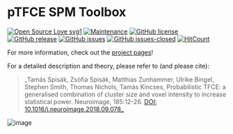 # pTFCE SPM Toolbox

[![Open Source Love svg1](https://badges.frapsoft.com/os/v1/open-source.svg?v=103)](https://github.com/spisakt/pTFCE_spm)
[![Maintenance](https://img.shields.io/badge/Maintained%3F-yes-green.svg)](https://github.com/spisakt/pTFCE_spm/graphs/commit-activity)
[![GitHub license](https://img.shields.io/github/license/spisakt/pTFCE_spm.svg)](https://github.com/spisakt/pTFCE_spm/blob/master/LICENSE)
[![GitHub release](https://img.shields.io/github/release/spisakt/pTFCE_spm.svg)](https://github.com/spisakt/pTFCE_spm/releases/)
[![GitHub issues](https://img.shields.io/github/issues/spisakt/pTFCE_spm.svg)](https://GitHub.com/spisakt/pTFCE_spm/issues/)
[![GitHub issues-closed](https://img.shields.io/github/issues-closed/spisakt/pTFCE_spm.svg)](https://GitHub.com/spisakt/pTFCE_spm/issues?q=is%3Aissue+is%3Aclosed)
[![HitCount](http://hits.dwyl.io/spisakt/pTFCE.svg)](http://hits.dwyl.io/spisakt/pTFCE_spm)

For more information, check out the [project pages](https://spisakt.github.io/pTFCE)!

For a detailed description and theory, please refer to (and please cite):


> _Tamás Spisák, Zsófia Spisák, Matthias Zunhammer, Ulrike Bingel, Stephen Smith, Thomas Nichols, Tamás Kincses, Probabilistic TFCE: a generalised combination of cluster size and voxel intensity to increase statistical power. Neuroimage, 185:12-26. [DOI: 10.1016/j.neuroimage.2018.09.078_](https://doi.org/10.1016/j.neuroimage.2018.09.078)

![image](https://github.com/spisakt/pTFCE/blob/master/img/graphical_abstract.png)

